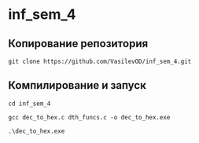 # inf_sem_4
## Копирование репозитория 

```git clone https://github.com/VasilevOD/inf_sem_4.git```

## Компилирование и запуск
```cd inf_sem_4```

```gcc dec_to_hex.c dth_funcs.c -o dec_to_hex.exe```

```.\dec_to_hex.exe```
